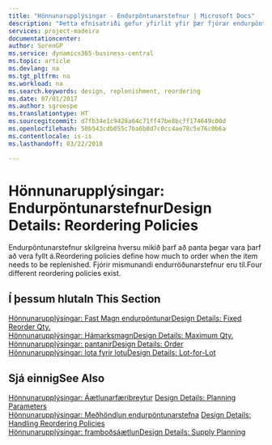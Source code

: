 ```yaml
---
title: "Hönnunarupplýsingar - Endurpöntunarstefnur | Microsoft Docs"
description: "Þetta efnisatriði gefur yfirlit yfir þær fjórar endurpöntunarstefnur sem eru í boði fyrir áfyllingar."
services: project-madeira
documentationcenter: 
author: SorenGP
ms.service: dynamics365-business-central
ms.topic: article
ms.devlang: na
ms.tgt_pltfrm: na
ms.workload: na
ms.search.keywords: design, replenishment, reordering
ms.date: 07/01/2017
ms.author: sgroespe
ms.translationtype: HT
ms.sourcegitcommit: d7fb34e1c9428a64c71ff47be8bcff174649c00d
ms.openlocfilehash: 50b543cdb055c7ba6b8d7c0cc4ae78c5e76c0b6a
ms.contentlocale: is-is
ms.lasthandoff: 03/22/2018

---
```

# <a name="design-details-reordering-policies"></a><span data-ttu-id="e66fa-103">Hönnunarupplýsingar: Endurpöntunarstefnur</span><span class="sxs-lookup"><span data-stu-id="e66fa-103">Design Details: Reordering Policies</span></span>
<span data-ttu-id="e66fa-104">Endurpöntunarstefnur skilgreina hversu mikið þarf að panta þegar vara þarf að vera fyllt á.</span><span class="sxs-lookup"><span data-stu-id="e66fa-104">Reordering policies define how much to order when the item needs to be replenished.</span></span> <span data-ttu-id="e66fa-105">Fjórir mismunandi endurröðunarstefnur eru til.</span><span class="sxs-lookup"><span data-stu-id="e66fa-105">Four different reordering policies exist.</span></span>  

## <a name="in-this-section"></a><span data-ttu-id="e66fa-106">Í þessum hluta</span><span class="sxs-lookup"><span data-stu-id="e66fa-106">In This Section</span></span>  
[<span data-ttu-id="e66fa-107">Hönnunarupplýsingar: Fast Magn endurpöntunar</span><span class="sxs-lookup"><span data-stu-id="e66fa-107">Design Details: Fixed Reorder Qty.</span></span>](design-details-fixed-reorder-qty.md)  
[<span data-ttu-id="e66fa-108">Hönnunarupplýsingar: Hámarksmagn</span><span class="sxs-lookup"><span data-stu-id="e66fa-108">Design Details: Maximum Qty.</span></span>](design-details-maximum-qty.md)  
[<span data-ttu-id="e66fa-109">Hönnunarupplýsingar: pantanir</span><span class="sxs-lookup"><span data-stu-id="e66fa-109">Design Details: Order</span></span>](design-details-order.md)  
[<span data-ttu-id="e66fa-110">Hönnunarupplýsingar: lota fyrir lotu</span><span class="sxs-lookup"><span data-stu-id="e66fa-110">Design Details: Lot-for-Lot</span></span>](design-details-lot-for-lot.md)  

## <a name="see-also"></a><span data-ttu-id="e66fa-111">Sjá einnig</span><span class="sxs-lookup"><span data-stu-id="e66fa-111">See Also</span></span>  
<span data-ttu-id="e66fa-112">[Hönnunarupplýsingar: Áætlunarfæribreytur](design-details-planning-parameters.md) </span><span class="sxs-lookup"><span data-stu-id="e66fa-112">[Design Details: Planning Parameters](design-details-planning-parameters.md) </span></span>  
<span data-ttu-id="e66fa-113">[Hönnunarupplýsingar: Meðhöndlun endurpöntunarstefna](design-details-handling-reordering-policies.md) </span><span class="sxs-lookup"><span data-stu-id="e66fa-113">[Design Details: Handling Reordering Policies](design-details-handling-reordering-policies.md) </span></span>  
[<span data-ttu-id="e66fa-114">Hönnunarupplýsingar: framboðsáætlun</span><span class="sxs-lookup"><span data-stu-id="e66fa-114">Design Details: Supply Planning</span></span>](design-details-supply-planning.md)

